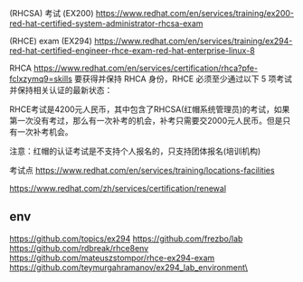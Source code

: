 (RHCSA) 考试 (EX200)
https://www.redhat.com/en/services/training/ex200-red-hat-certified-system-administrator-rhcsa-exam

(RHCE) exam (EX294)
https://www.redhat.com/en/services/training/ex294-red-hat-certified-engineer-rhce-exam-red-hat-enterprise-linux-8

RHCA
https://www.redhat.com/en/services/certification/rhca?pfe-fclxzymq9=skills
要获得并保持 RHCA 身份，RHCE 必须至少通过以下 5 项考试并保持相关认证的最新状态：

RHCE考试是4200元人民币，其中包含了RHCSA(红帽系统管理员)的考试，如果第一次没有考过，那么有一次补考的机会，补考只需要交2000元人民币。但是只有一次补考机会。

注意：红帽的认证考试是不支持个人报名的，只支持团体报名(培训机构)

考试点
https://www.redhat.com/en/services/training/locations-facilities

https://www.redhat.com/zh/services/certification/renewal



## env
https://github.com/topics/ex294
https://github.com/frezbo/lab
https://github.com/rdbreak/rhce8env
https://github.com/mateuszstompor/rhce-ex294-exam
https://github.com/teymurgahramanov/ex294_lab_environment\
